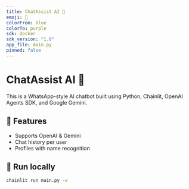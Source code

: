 ```yaml
---
title: ChatAssist AI 🤖
emoji: 💬
colorFrom: blue
colorTo: purple
sdk: docker
sdk_version: "1.0"
app_file: main.py
pinned: false
---
```



# ChatAssist AI 🤖

This is a WhatsApp-style AI chatbot built using Python, Chainlit, OpenAI Agents SDK, and Google Gemini.

## 🧠 Features
- Supports OpenAI & Gemini
- Chat history per user
- Profiles with name recognition

## 🚀 Run locally
```bash
chainlit run main.py -w

